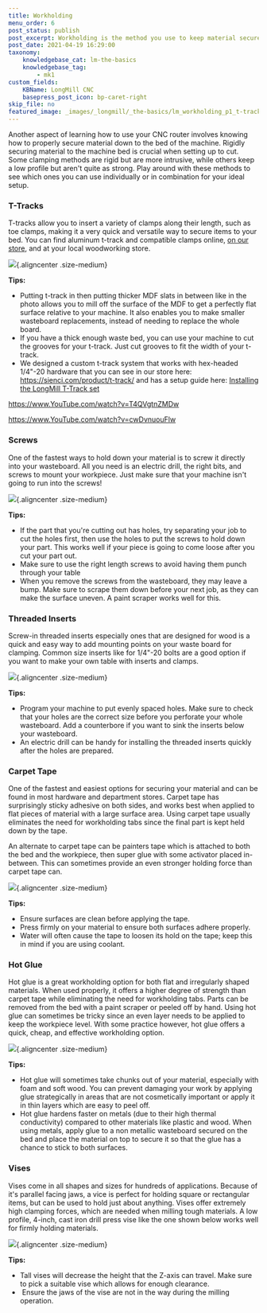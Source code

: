 ```yaml
---
title: Workholding
menu_order: 6
post_status: publish
post_excerpt: Workholding is the method you use to keep material secured while cutting on a CNC machine. Methods include T-tracks, threaded inserts, clamps and hot glue.
post_date: 2021-04-19 16:29:00
taxonomy:
    knowledgebase_cat: lm-the-basics
    knowledgebase_tag:
        - mk1
custom_fields:
    KBName: LongMill CNC
    basepress_post_icon: bp-caret-right
skip_file: no
featured_image: _images/_longmill/_the-basics/lm_workholding_p1_t-track.jpg
---
```


Another aspect of learning how to use your CNC router involves knowing how to properly secure material down to the bed of the machine. Rigidly securing material to the machine bed is crucial when setting up to cut. Some clamping methods are rigid but are more intrusive, while others keep a low profile but aren't quite as strong. Play around with these methods to see which ones you can use individually or in combination for your ideal setup.

### T-Tracks

T-tracks allow you to insert a variety of clamps along their length, such as toe clamps, making it a very quick and versatile way to secure items to your bed. You can find aluminum t-track and compatible clamps online, <a href="https://sienci.com/product/t-track/">on our store</a>, and at your local woodworking store.

![](/_images/_longmill/_the-basics/lm_workholding_p1_t-track.jpg){.aligncenter .size-medium}

<b>Tips:</b>

<ul>
<li>Putting t-track in then putting thicker MDF slats in between like in the photo allows you to mill off the surface of the MDF to get a perfectly flat surface relative to your machine. It also enables you to make smaller wasteboard replacements, instead of needing to replace the whole board.</li>
<li>If you have a thick enough waste bed, you can use your machine to cut the grooves for your t-track. Just cut grooves to fit the width of your t-track.</li>
<li>We designed a custom t-track system that works with hex-headed 1/4"-20 hardware that you can see in our store here: <a href="https://sienci.com/product/t-track/" target="_blank" rel="noopener">https://sienci.com/product/t-track/</a> and has a setup guide here: <a href="https://resources.sienci.com/view/assembling-add-ons/" target="_blank" rel="noopener">Installing the LongMill T-Track set</a></li>
</ul>

https://www.YouTube.com/watch?v=T4QVgtnZMDw

https://www.YouTube.com/watch?v=cwDvnuouFlw

### Screws

One of the fastest ways to hold down your material is to screw it directly into your wasteboard. All you need is an electric drill, the right bits, and screws to mount your workpiece. Just make sure that your machine isn't going to run into the screws!

![](/_images/_longmill/_the-basics/lm_workholding_p2_Screws.jpg){.aligncenter .size-medium}

<b>Tips:</b>

<ul>
<li>If the part that you're cutting out has holes, try separating your job to cut the holes first, then use the holes to put the screws to hold down your part. This works well if your piece is going to come loose after you cut your part out.</li>
<li>Make sure to use the right length screws to avoid having them punch through your table</li>
<li>When you remove the screws from the wasteboard, they may leave a bump. Make sure to scrape them down before your next job, as they can make the surface uneven. A paint scraper works well for this.</li>
</ul>

### Threaded Inserts

Screw-in threaded inserts especially ones that are designed for wood is a quick and easy way to add mounting points on your waste board for clamping. Common size inserts like for 1/4"-20 bolts are a good option if you want to make your own table with inserts and clamps.

![](/_images/_longmill/_the-basics/lm_workholding_p3_ThreadedIn.jpg){.aligncenter .size-medium}

<b>Tips:</b>

<ul>
<li>Program your machine to put evenly spaced holes. Make sure to check that your holes are the correct size before you perforate your whole wasteboard. Add a counterbore if you want to sink the inserts below your wasteboard.</li>
<li>An electric drill can be handy for installing the threaded inserts quickly after the holes are prepared.</li>
</ul>

### Carpet Tape

One of the fastest and easiest options for securing your material and can be found in most hardware and department stores. Carpet tape has surprisingly sticky adhesive on both sides, and works best when applied to flat pieces of material with a large surface area. Using carpet tape usually eliminates the need for workholding tabs since the final part is kept held down by the tape.

An alternate to carpet tape can be painters tape which is attached to both the bed and the workpiece, then super glue with some activator placed in-between. This can sometimes provide an even stronger holding force than carpet tape can.

![](/_images/_longmill/_the-basics/lm_workholding_p4_Tape.jpg){.aligncenter .size-medium}

<b>Tips:</b>

<ul>
<li>Ensure surfaces are clean before applying the tape.</li>
<li>Press firmly on your material to ensure both surfaces adhere properly.</li>
<li>Water will often cause the tape to loosen its hold on the tape; keep this in mind if you are using coolant.</li>
</ul>

### Hot Glue

Hot glue is a great workholding option for both flat and irregularly shaped materials. When used properly, it offers a higher degree of strength than carpet tape while eliminating the need for workholding tabs. Parts can be removed from the bed with a paint scraper or peeled off by hand. Using hot glue can sometimes be tricky since an even layer needs to be applied to keep the workpiece level. With some practice however, hot glue offers a quick, cheap, and effective workholding option.

![](/_images/_longmill/_the-basics/lm_workholding_p5_HotGlue.jpg){.aligncenter .size-medium}

<b>Tips:</b>

<ul>
<li>Hot glue will sometimes take chunks out of your material, especially with foam and soft wood. You can prevent damaging your work by applying glue strategically in areas that are not cosmetically important or apply it in thin layers which are easy to peel off.</li>
<li>Hot glue hardens faster on metals (due to their high thermal conductivity) compared to other materials like plastic and wood. When using metals, apply glue to a non metallic wasteboard secured on the bed and place the material on top to secure it so that the glue has a chance to stick to both surfaces.</li>
</ul>

### Vises

Vises come in all shapes and sizes for hundreds of applications. Because of it's parallel facing jaws, a vice is perfect for holding square or rectangular items, but can be used to hold just about anything. Vises offer extremely high clamping forces, which are needed when milling tough materials. A low profile, 4-inch, cast iron drill press vise like the one shown below works well for firmly holding materials.

![](/_images/_longmill/_the-basics/lm_workholding_p6_Vise.jpg){.aligncenter .size-medium}

<b>Tips:</b>

<ul>
<li>Tall vises will decrease the height that the Z-axis can travel. Make sure to pick a suitable vise which allows for enough clearance.</li>
<li> Ensure the jaws of the vise are not in the way during the milling operation.</li>
</ul>
